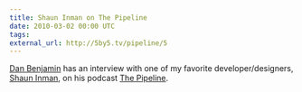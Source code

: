 ```yaml
---
title: Shaun Inman on The Pipeline
date: 2010-03-02 00:00 UTC
tags:
external_url: http://5by5.tv/pipeline/5
---
```


[Dan Benjamin](http://www.hivelogic.com) has an interview with one of my favorite developer/designers, [Shaun Inman](http://shauninman.com/pact/), on his podcast [The Pipeline](http://5by5.tv/pipeline).
